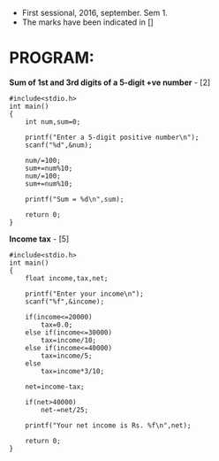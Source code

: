 - First sessional, 2016, september. Sem 1.
- The marks have been indicated in [] 

# PROGRAM:   
**Sum of 1st and 3rd digits of a 5-digit +ve number**  - [2]

```
#include<stdio.h>
int main()
{	
	int num,sum=0;

	printf("Enter a 5-digit positive number\n");
	scanf("%d",&num);

	num/=100;
	sum+=num%10;
	num/=100;
	sum+=num%10;

	printf("Sum = %d\n",sum);

	return 0;
}

```  

**Income tax**  - [5]
```
#include<stdio.h>
int main()
{
	float income,tax,net;

	printf("Enter your income\n");
	scanf("%f",&income);

	if(income<=20000)
		tax=0.0;
	else if(income<=30000)
		tax=income/10;
	else if(income<=40000)
		tax=income/5;
	else
		tax=income*3/10;

	net=income-tax;
	
	if(net>40000)
		net-=net/25;

	printf("Your net income is Rs. %f\n",net);

	return 0;
}

```
